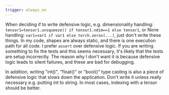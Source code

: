 ```yaml
---
trigger: always_on
---
```


When deciding if to write defensive logic, e.g. dimensionality handling: `tensor1=tensor1.unsqueeze() if tensor1.ndim==1 else tensor1`, or None handling: `var1=var1 if var1 else torch.zeros(...)`, just don't write these things. In my code, shapes are always static, and there is one execution path for all code. I prefer `assert` over defensive logic. If you are writing something to fix the tests and this seems necessary, it's likely that the tests are setup incorrectly.
The reason why I don't want it is because defensive logic leads to silent failures, and these are bad for debugging.

In addition, writing "int()", "float()" or "bool()" type casting is also a piece of defensive logic that slows down the application. Don't write it unless really necessary e.g. putting int to string. In most cases, indexing with a tensor should be better.